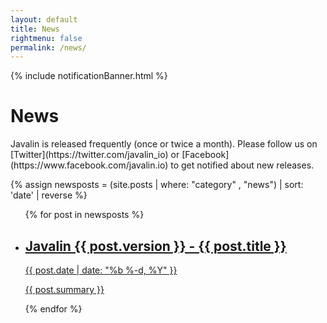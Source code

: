 ```yaml
---
layout: default
title: News
rightmenu: false
permalink: /news/
---
```


{% include notificationBanner.html %}

<h1 class="no-margin-top">News</h1>
Javalin is released frequently (once or twice a month). Please follow us on [Twitter](https://twitter.com/javalin_io)
or [Facebook](https://www.facebook.com/javalin.io) to get notified about new releases.

{% assign newsposts = (site.posts | where: "category" , "news") | sort: 'date' | reverse %}

<div class="posts-overview">
    <ul class="post-list">
        {% for post in newsposts %}
            <li class="post-summary">
                <a href="{{ post.url }}">
                    <h2>Javalin {{ post.version }} - {{ post.title }}</h2>
                    <span class="date">
                        <time datetime="{{ post.date | date_to_xmlschema }}" itemprop="datePublished">{{ post.date | date: "%b %-d, %Y" }}</time>
                    </span>
                    <p>{{ post.summary }}</p>
                </a>
            </li>
        {% endfor %}
    </ul>
</div>
